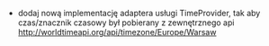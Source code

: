 - dodaj nową implementację adaptera usługi TimeProvider, tak aby czas/znacznik czasowy był pobierany z
  zewnętrznego api http://worldtimeapi.org/api/timezone/Europe/Warsaw
